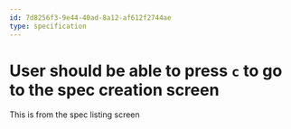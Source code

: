```yaml
---
id: 7d8256f3-9e44-40ad-8a12-af612f2744ae
type: specification
---
```


# User should be able to press `c` to go to the spec creation screen

This is from the spec listing screen
